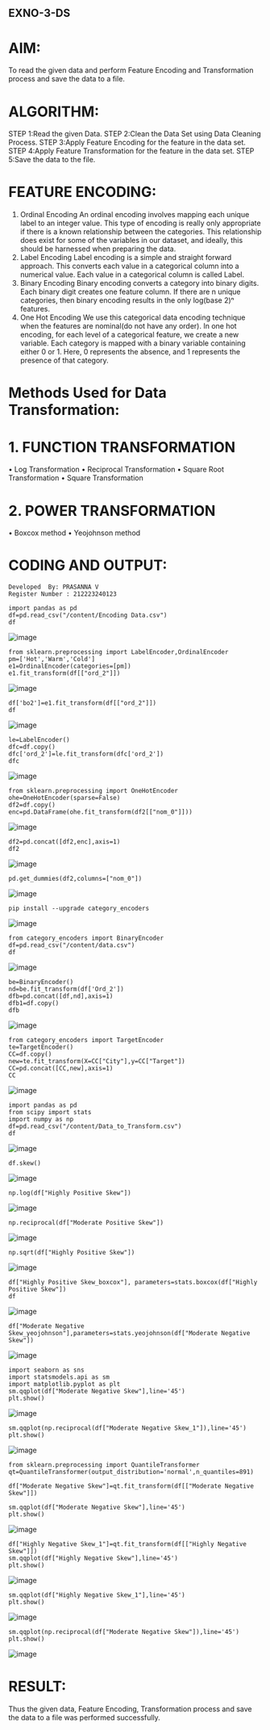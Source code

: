## EXNO-3-DS

# AIM:
To read the given data and perform Feature Encoding and Transformation process and save the data to a file.

# ALGORITHM:
STEP 1:Read the given Data.
STEP 2:Clean the Data Set using Data Cleaning Process.
STEP 3:Apply Feature Encoding for the feature in the data set.
STEP 4:Apply Feature Transformation for the feature in the data set.
STEP 5:Save the data to the file.

# FEATURE ENCODING:
1. Ordinal Encoding
An ordinal encoding involves mapping each unique label to an integer value. This type of encoding is really only appropriate if there is a known relationship between the categories. This relationship does exist for some of the variables in our dataset, and ideally, this should be harnessed when preparing the data.
2. Label Encoding
Label encoding is a simple and straight forward approach. This converts each value in a categorical column into a numerical value. Each value in a categorical column is called Label.
3. Binary Encoding
Binary encoding converts a category into binary digits. Each binary digit creates one feature column. If there are n unique categories, then binary encoding results in the only log(base 2)ⁿ features.
4. One Hot Encoding
We use this categorical data encoding technique when the features are nominal(do not have any order). In one hot encoding, for each level of a categorical feature, we create a new variable. Each category is mapped with a binary variable containing either 0 or 1. Here, 0 represents the absence, and 1 represents the presence of that category.

# Methods Used for Data Transformation:
  # 1. FUNCTION TRANSFORMATION
• Log Transformation
• Reciprocal Transformation
• Square Root Transformation
• Square Transformation
  # 2. POWER TRANSFORMATION
• Boxcox method
• Yeojohnson method

# CODING AND OUTPUT:
```
Developed  By: PRASANNA V 
Register Number : 212223240123
```
```
import pandas as pd
df=pd.read_csv("/content/Encoding Data.csv")
df
```
![image](https://github.com/user-attachments/assets/4d435068-e78f-4d3c-83dc-ae9b7630a967)

```
from sklearn.preprocessing import LabelEncoder,OrdinalEncoder
pm=['Hot','Warm','Cold']
e1=OrdinalEncoder(categories=[pm])
e1.fit_transform(df[["ord_2"]])
```
![image](https://github.com/user-attachments/assets/03942a61-d367-453c-8eb1-4fa2d927b01b)

```
df['bo2']=e1.fit_transform(df[["ord_2"]])
df
```
![image](https://github.com/user-attachments/assets/2701967c-2909-49af-afd7-04057cb75573)

```
le=LabelEncoder()
dfc=df.copy()
dfc['ord_2']=le.fit_transform(dfc['ord_2'])
dfc
```
![image](https://github.com/user-attachments/assets/13579943-94e1-4a79-906a-c16ec097ad9a)

```
from sklearn.preprocessing import OneHotEncoder
ohe=OneHotEncoder(sparse=False)
df2=df.copy()
enc=pd.DataFrame(ohe.fit_transform(df2[["nom_0"]]))
```
![image](https://github.com/user-attachments/assets/c5a6c2cc-bf78-4c19-89a5-1d25386a6bba)

```
df2=pd.concat([df2,enc],axis=1)
df2
```
![image](https://github.com/user-attachments/assets/41047d3e-fe86-43f4-9c6c-7e86dec05b2a)

```
pd.get_dummies(df2,columns=["nom_0"])
```
![image](https://github.com/user-attachments/assets/64fd2af5-3b73-40ae-b977-51eb11d242f9)

```
pip install --upgrade category_encoders
```
 ![image](https://github.com/user-attachments/assets/accc99ee-2a01-4602-8e9d-bd2858d604ad)

 ```
from category_encoders import BinaryEncoder
df=pd.read_csv("/content/data.csv")
df
```
![image](https://github.com/user-attachments/assets/62c423ed-af97-4a64-b1d9-41464769c37b)

```
be=BinaryEncoder()
nd=be.fit_transform(df['Ord_2'])
dfb=pd.concat([df,nd],axis=1)
dfb1=df.copy()
dfb
```
![image](https://github.com/user-attachments/assets/7b49e579-68ce-4146-a9e2-4a1dc7bcf548)


```
from category_encoders import TargetEncoder
te=TargetEncoder()
CC=df.copy()
new=te.fit_transform(X=CC["City"],y=CC["Target"])
CC=pd.concat([CC,new],axis=1)
CC
```
![image](https://github.com/user-attachments/assets/cd06e136-b204-4a49-a132-254583ae35d4)

```
import pandas as pd
from scipy import stats
import numpy as np
df=pd.read_csv("/content/Data_to_Transform.csv")
df
```
![image](https://github.com/user-attachments/assets/00c687a6-61a9-4ae0-83b1-470c3a163eed)

```
df.skew()
```
![image](https://github.com/user-attachments/assets/1cd6ccfe-c909-4278-9891-e96eb04b2027)

```
np.log(df["Highly Positive Skew"])
```
![image](https://github.com/user-attachments/assets/f9b0c4fd-850e-4514-9426-9bdc416647d9)

```
np.reciprocal(df["Moderate Positive Skew"])
```
![image](https://github.com/user-attachments/assets/1983a683-a975-461a-958b-7d1676cfbcf5)

```
np.sqrt(df["Highly Positive Skew"])
```
![image](https://github.com/user-attachments/assets/37b7db91-16f7-4ba9-beb1-268a621f221e)

```
df["Highly Positive Skew_boxcox"], parameters=stats.boxcox(df["Highly Positive Skew"])
df
```
![image](https://github.com/user-attachments/assets/6b3377fb-d296-4071-b0d6-9246f56f4f05)

```
df["Moderate Negative Skew_yeojohnson"],parameters=stats.yeojohnson(df["Moderate Negative Skew"])
```
![image](https://github.com/user-attachments/assets/88cc6f76-5305-4058-ab8f-5064849dea36)

```
import seaborn as sns
import statsmodels.api as sm
import matplotlib.pyplot as plt
sm.qqplot(df["Moderate Negative Skew"],line='45')
plt.show()
```
![image](https://github.com/user-attachments/assets/dd3fe9bc-b64c-4d96-9542-78bf19c0dbe3)


```
sm.qqplot(np.reciprocal(df["Moderate Negative Skew_1"]),line='45')
plt.show()
```
![image](https://github.com/user-attachments/assets/b4769efe-98eb-47a6-86f4-20320a789120)

```
from sklearn.preprocessing import QuantileTransformer
qt=QuantileTransformer(output_distribution='normal',n_quantiles=891)

df["Moderate Negative Skew"]=qt.fit_transform(df[["Moderate Negative Skew"]])

sm.qqplot(df["Moderate Negative Skew"],line='45')
plt.show()
```

![image](https://github.com/user-attachments/assets/11580c9d-9684-4320-9621-1f885a0a4ba6)

```
df["Highly Negative Skew_1"]=qt.fit_transform(df[["Highly Negative Skew"]])
sm.qqplot(df["Highly Negative Skew"],line='45')
plt.show()
```
![image](https://github.com/user-attachments/assets/9938d969-22ca-4d93-8f74-d1aaba64db60)

```
sm.qqplot(df["Highly Negative Skew_1"],line='45')
plt.show()
```
![image](https://github.com/user-attachments/assets/61f75d73-ec15-43fe-8bab-4466b6c2575c)

```
sm.qqplot(np.reciprocal(df["Moderate Negative Skew"]),line='45')
plt.show()
```
![image](https://github.com/user-attachments/assets/17f05d83-eb96-4c73-aa69-c4ac6a602f08)

# RESULT:
  Thus the given data, Feature Encoding, Transformation process and save the data to a file was performed successfully.



























       
